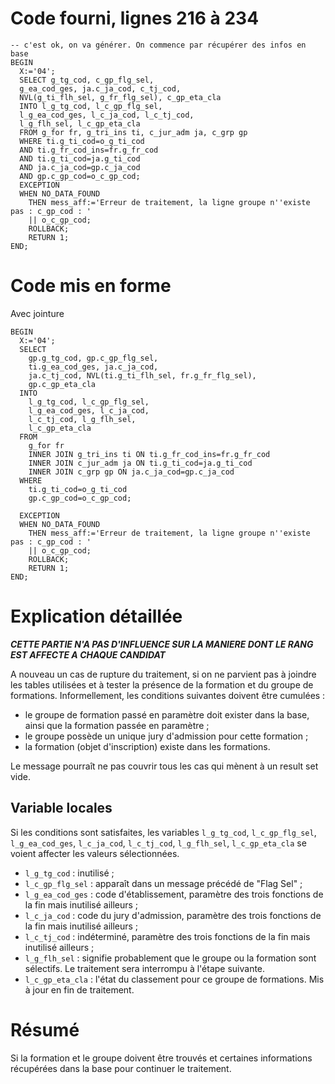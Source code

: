 # Code fourni, lignes 216 à 234
```
-- c'est ok, on va générer. On commence par récupérer des infos en base
BEGIN
  X:='04';
  SELECT g_tg_cod, c_gp_flg_sel,
  g_ea_cod_ges, ja.c_ja_cod, c_tj_cod,
  NVL(g_ti_flh_sel, g_fr_flg_sel), c_gp_eta_cla
  INTO l_g_tg_cod, l_c_gp_flg_sel,
  l_g_ea_cod_ges, l_c_ja_cod, l_c_tj_cod,
  l_g_flh_sel, l_c_gp_eta_cla
  FROM g_for fr, g_tri_ins ti, c_jur_adm ja, c_grp gp
  WHERE ti.g_ti_cod=o_g_ti_cod
  AND ti.g_fr_cod_ins=fr.g_fr_cod
  AND ti.g_ti_cod=ja.g_ti_cod
  AND ja.c_ja_cod=gp.c_ja_cod
  AND gp.c_gp_cod=o_c_gp_cod;
  EXCEPTION
  WHEN NO_DATA_FOUND
    THEN mess_aff:='Erreur de traitement, la ligne groupe n''existe pas : c_gp_cod : '
    || o_c_gp_cod;
    ROLLBACK;
    RETURN 1;
END;
```

# Code mis en forme
Avec jointure
```
BEGIN
  X:='04';
  SELECT 
	gp.g_tg_cod, gp.c_gp_flg_sel, 
	ti.g_ea_cod_ges, ja.c_ja_cod, 
	ja.c_tj_cod, NVL(ti.g_ti_flh_sel, fr.g_fr_flg_sel), 
	gp.c_gp_eta_cla
  INTO 
	l_g_tg_cod, l_c_gp_flg_sel,
	l_g_ea_cod_ges, l_c_ja_cod, 
	l_c_tj_cod, l_g_flh_sel, 
	l_c_gp_eta_cla
  FROM 
	g_for fr 
	INNER JOIN g_tri_ins ti ON ti.g_fr_cod_ins=fr.g_fr_cod
	INNER JOIN c_jur_adm ja ON ti.g_ti_cod=ja.g_ti_cod
	INNER JOIN c_grp gp ON ja.c_ja_cod=gp.c_ja_cod
  WHERE 
	ti.g_ti_cod=o_g_ti_cod
	gp.c_gp_cod=o_c_gp_cod;
	
  EXCEPTION
  WHEN NO_DATA_FOUND
    THEN mess_aff:='Erreur de traitement, la ligne groupe n''existe pas : c_gp_cod : '
    || o_c_gp_cod;
    ROLLBACK;
    RETURN 1;
END;
```
		
# Explication détaillée
***CETTE PARTIE N'A PAS D'INFLUENCE SUR LA MANIERE DONT LE RANG EST AFFECTE A CHAQUE CANDIDAT***

A nouveau un cas de rupture du traitement, si on ne parvient pas à joindre les tables utilisées et à tester la présence de la formation et du groupe de formations. Informellement, les conditions suivantes doivent être cumulées : 
* le groupe de formation passé en paramètre doit exister dans la base, ainsi que la formation passée en paramètre ;
* le groupe possède un unique jury d'admission pour cette formation ;
* la formation (objet d'inscription) existe dans les formations.

Le message pourraît ne pas couvrir tous les cas qui mènent à un result set vide.

## Variable locales
Si les conditions sont satisfaites, les variables `l_g_tg_cod`, `l_c_gp_flg_sel`, `l_g_ea_cod_ges`, `l_c_ja_cod`, `l_c_tj_cod`, `l_g_flh_sel`, `l_c_gp_eta_cla` se voient affecter les valeurs sélectionnées.
* `l_g_tg_cod` : inutilisé ;
* `l_c_gp_flg_sel` : apparaît dans un message précédé de "Flag Sel" ;
* `l_g_ea_cod_ges` : code d'établissement, paramètre des trois fonctions de la fin mais inutilisé ailleurs ;
* `l_c_ja_cod` : code du jury d'admission, paramètre des trois fonctions de la fin mais inutilisé ailleurs ;
* `l_c_tj_cod` : indéterminé, paramètre des trois fonctions de la fin mais inutilisé ailleurs ;
* `l_g_flh_sel` : signifie probablement que le groupe ou la formation sont sélectifs. Le traitement sera interrompu à l'étape suivante.
* `l_c_gp_eta_cla` : l'état du classement pour ce groupe de formations. Mis à jour en fin de traitement.

# Résumé
Si la formation et le groupe doivent être trouvés et certaines informations récupérées dans la base pour continuer le traitement.